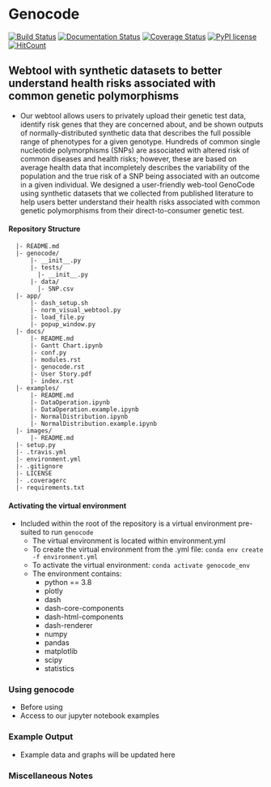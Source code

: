 # Genocode
[![Build Status](https://travis-ci.org/Genes-N-Risks/genocode.svg?branch=master)](https://travis-ci.org/Genes-N-Risks/genocode)
[![Documentation Status](https://readthedocs.org/projects/genocode/badge/?version=latest)](https://genocode.readthedocs.io/en/latest/?badge=latest)
[![Coverage Status](https://coveralls.io/repos/github/Genes-N-Risks/genocode/badge.svg?branch=master)](https://coveralls.io/github/Genes-N-Risks/genocode?branch=master)
[![PyPI license](https://img.shields.io/pypi/l/ansicolortags.svg)](https://pypi.python.org/pypi/ansicolortags/)
[![HitCount](http://hits.dwyl.com/Genes-N-Risks/genocode.svg)](http://hits.dwyl.com/Genes-N-Risks/genocode)
## Webtool with synthetic datasets to better understand health risks associated with common genetic polymorphisms
* Our webtool allows users to privately upload their genetic test data, identify risk genes that they are concerned about, and be shown outputs of normally-distributed synthetic data that describes the full possible range of phenotypes for a given genotype. Hundreds of common single nucleotide polymorphisms (SNPs) are associated with altered risk of common diseases and health risks; however, these are based on average health data that incompletely describes the variability of the population and the true risk of a SNP being associated with an outcome in a given individual. We designed a user-friendly web-tool GenoCode using synthetic datasets that we collected from published literature to help users better understand their health risks associated with common genetic polymorphisms from their direct-to-consumer genetic test.




#### Repository Structure
```
  |- README.md
  |- genocode/
      |- __init__.py
      |- tests/
        |- __init__.py
      |- data/
        |- SNP.csv
  |- app/
      |- dash_setup.sh
      |- norm_visual_webtool.py
      |- load_file.py
      |- popup_window.py
  |- docs/
      |- README.md
      |- Gantt Chart.ipynb
      |- conf.py
      |- modules.rst
      |- genocode.rst
      |- User Story.pdf
      |- index.rst
  |- examples/
      |- README.md
      |- DataOperation.ipynb
      |- DataOperation.example.ipynb
      |- NormalDistribution.ipynb
      |- NormalDistribution.example.ipynb
  |- images/
      |- README.md
  |- setup.py
  |- .travis.yml
  |- environment.yml
  |- .gitignore
  |- LICENSE
  |- .coveragerc
  |- requirements.txt

```

#### Activating the virtual environment
* Included within the root of the repository is a virtual environment
pre-suited to run `genocode`
  * The virtual environment is located within environment.yml
  * To create the virtual environment from the .yml file:
  `conda env create -f environment.yml`
  * To activate the virtual environment:
  `conda activate genocode_env`
  * The environment contains:
    * python == 3.8 
    * plotly
    * dash
    * dash-core-components
    * dash-html-components
    * dash-renderer
    * numpy
    * pandas
    * matplotlib
    * scipy
    * statistics
   

### Using genocode
* Before using
* Access to our jupyter notebook examples

### Example Output
* Example data and graphs will be updated here

### Miscellaneous Notes

